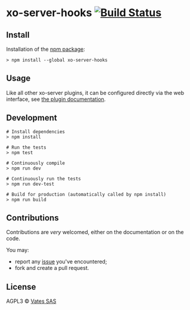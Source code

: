 # xo-server-hooks [![Build Status](https://travis-ci.org/vatesfr/xen-orchestra.png?branch=master)](https://travis-ci.org/vatesfr/xen-orchestra)

## Install

Installation of the [npm package](https://npmjs.org/package/xo-server-hooks):

```
> npm install --global xo-server-hooks
```

## Usage

Like all other xo-server plugins, it can be configured directly via
the web interface, see [the plugin documentation](https://xen-orchestra.com/docs/plugins.html).

## Development

```
# Install dependencies
> npm install

# Run the tests
> npm test

# Continuously compile
> npm run dev

# Continuously run the tests
> npm run dev-test

# Build for production (automatically called by npm install)
> npm run build
```

## Contributions

Contributions are _very_ welcomed, either on the documentation or on
the code.

You may:

- report any [issue](https://github.com/vatesfr/xen-orchestra/issues)
  you've encountered;
- fork and create a pull request.

## License

AGPL3 © [Vates SAS](https://vates.fr)
